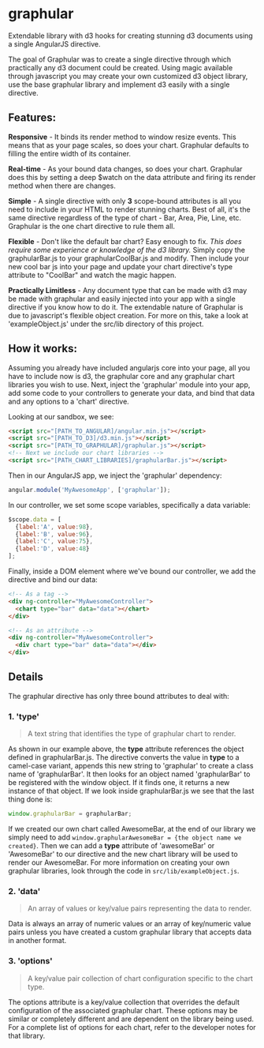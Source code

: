 graphular
=========

Extendable library with d3 hooks for creating stunning d3 documents using a
single AngularJS directive.

The goal of Graphular was to create a single directive through which practically
any d3 document could be created. Using magic available through javascript you
may create your own customized d3 object library, use the base graphular library
and implement d3 easily with a single directive.

Features:
---------

**Responsive** - It binds its render method to window resize events. This means
that as your page scales, so does your chart. Graphular defaults to filling the
entire width of its container.

**Real-time** - As your bound data changes, so does your chart. Graphular does
this by setting a deep $watch on the data attribute and firing its render method
when there are changes.

**Simple** - A single directive with only **3** scope-bound attributes is all
you need to include in your HTML to render stunning charts. Best of all, it's
the same directive regardless of the type of chart - Bar, Area, Pie, Line, etc.
Graphular is the one chart directive to rule them all.

**Flexible** - Don't like the default bar chart? Easy enough to fix. *This does
require some experience or knowledge of the d3 library.* Simply copy the
graphularBar.js to your graphularCoolBar.js and modify. Then include your new
cool bar js into your page and update your chart directive's type attribute to
"CoolBar" and watch the magic happen.

**Practically Limitless** - Any document type that can be made with d3 may be
made with graphular and easily injected into your app with a single directive if
you know how to do it. The extendable nature of Graphular is due to javascript's
flexible object creation. For more on this, take a look at 'exampleObject.js'
under the src/lib directory of this project.

How it works:
-------------

Assuming you already have included angularjs core into your page, all you have
to include now is d3, the graphular core and any graphular chart libraries you
wish to use. Next, inject the 'graphular' module into your app, add some code to
your controllers to generate your data, and bind that data and any options to
a 'chart' directive.

Looking at our sandbox, we see:

```html
<script src="[PATH_TO_ANGULAR]/angular.min.js"></script>
<script src="[PATH_TO_D3]/d3.min.js"></script>
<script src="[PATH_TO_GRAPHULAR]/graphular.js"></script>
<!-- Next we include our chart libraries -->
<script src="[PATH_CHART_LIBRARIES]/graphularBar.js"></script>
```
Then in our AngularJS app, we inject the 'graphular' dependency:

```javascript
angular.module('MyAwesomeApp', ['graphular']);
```

In our controller, we set some scope variables, specifically a data variable:

```javascript
$scope.data = [
  {label:'A', value:98},
  {label:'B', value:96},
  {label:'C', value:75},
  {label:'D', value:48}
];
```

Finally, inside a DOM element where we've bound our controller, we add the
directive and bind our data:

```html
<!-- As a tag -->
<div ng-controller="MyAwesomeController">
  <chart type="bar" data="data"></chart>
</div>

<!-- As an attribute -->
<div ng-controller="MyAwesomeController">
  <div chart type="bar" data="data"></div>
</div>
```

Details
-------

The graphular directive has only three bound attributes to deal with:

### 1. 'type'

> A text string that identifies the type of graphular chart to render.

As shown in our example above, the **type** attribute references the object
defined in graphularBar.js. The directive converts the value in **type** to a
camel-case variant, appends this new string to 'graphular' to create a class
name of 'graphularBar'. It then looks for an object named 'graphularBar' to be
registered with the window object. If it finds one, it returns a new instance of
that object. If we look inside graphularBar.js we see that the last thing done
is:

```javascript
window.graphularBar = graphularBar;
```

If we created our own chart called AwesomeBar, at the end of our library we
simply need to add `window.graphularAwesomeBar = {the object name we created}`.
Then we can add a **type** attribute of 'awesomeBar' or 'AwesomeBar' to our
directive and the new chart library will be used to render our AwesomeBar. For
more information on creating your own graphular libraries, look through the code
in `src/lib/exampleObject.js`.

### 2. 'data'

> An array of values or key/value pairs representing the data to render.

Data is always an array of numeric values or an array of key/numeric value pairs
unless you have created a custom graphular library that accepts data in another
format.

### 3. 'options'

> A key/value pair collection of chart configuration specific to the chart type.

The options attribute is a key/value collection that overrides the default
configuration of the associated graphular chart. These options may be similar
or completely different and are dependent on the library being used. For a
complete list of options for each chart, refer to the developer notes for that
library.
